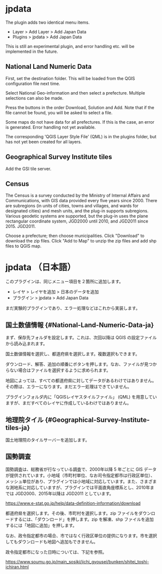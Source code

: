 # jpdata

The plugin adds two identical menu items.

- Layer > Add Layer > Add Japan Data
- Plugins > jpdata > Add Japan Data

This is still an experimental plugin, and error handling etc. will be implemented in the future.

## National Land Numeric Data

First, set the destination folder. This will be loaded from the QGIS configuration file next time.

Select National Geo-information and then select a prefecture. Multiple selections can also be made.

Press the buttons in the order Download, Solution and Add. Note that if the file cannot be found, you will be asked to select a file.

Some maps do not have data for all prefectures. If this is the case, an error is generated. Error handling not yet available.

The corresponding 'QGIS Layer Style File' (QML) is in the plugins folder, but has not yet been created for all layers.

## Geographical Survey Institute tiles

Add the GSI tile server.

## Census

The Census is a survey conducted by the Ministry of Internal Affairs and Communications, with GIS data provided every five years since 2000. There are subregions (in units of cities, towns and villages, and wards for designated cities) and mesh units, and the plug-in supports subregions. Various geodetic systems are supported, but the plug-in uses the plane rectangular coordinate system, JGD2000 until 2010, and JGD2011 since 2015.
 JGD2011.

Choose a prefecture; then choose municipalities. Click "Download" to download the zip files. Click "Add to Map" to unzip the zip files and add shp files to QGIS map.

# jpdata （日本語）

このプラグインは、同じメニュー項目を２箇所に追加します。

- レイヤ > レイヤを追加 > 日本のデータを追加
- プラグイン > jpdata > Add Japan Data

まだ実験的プラグインであり、エラー処理などはこれから実装します。

## 国土数値情報  {#National-Land-Numeric-Data-ja}

まず、保存先フォルダを設定します。これは、次回以降は QGIS の設定ファイルから読み込まれます。

国土数値情報を選択し、都道府県を選択します。複数選択もできます。

ダウンロード、解答、追加の順番にボタンを押します。なお、ファイルが見つからない場合はファイルを選択するように求められます。

地図によっては、すべての都道府県に対してデータがあるわけではありません。その際は、エラーになります。まだエラー処理はできていません。

プラグインフォルダ内に「QGISレイヤスタイルファイル」 (QML) を用意していますが、まだすべてのレイヤに作成しているわけではありません。

## 地理院タイル  {#Geographical-Survey-Institute-tiles-ja}

国土地理院のタイルサーバーを追加します。

## 国勢調査

国勢調査は、総務省が行なっている調査で、2000年以降 5 年ごとに GIS データが提供されています。小地域（市町村単位、なお司令指定都市は行政区単位）、メッシュ単位があり、プラグインでは小地域に対応しています。また、さまざまな測地系に対応していますが、プラグインでは平面直角座標系とし、2010年までは JGD2000、2015年以降は
 JGD2011 としています。

https://www.e-stat.go.jp/help/data-definition-information/download

都道府県を選択します。その後、市町村を選択します。zip ファイルをダウンロードするには、「ダウンロード」を押します。zip を解凍、shp ファイルを追加するには「地図に追加」を押します。

なお、政令指定都市の場合、市ではなく行政区単位の提供になります。市を選択してもダウンロードも地図へ追加もできません。

政令指定都市になった日時については、下記を参照。

https://www.soumu.go.jp/main_sosiki/jichi_gyousei/bunken/shitei_toshi-ichiran.html
